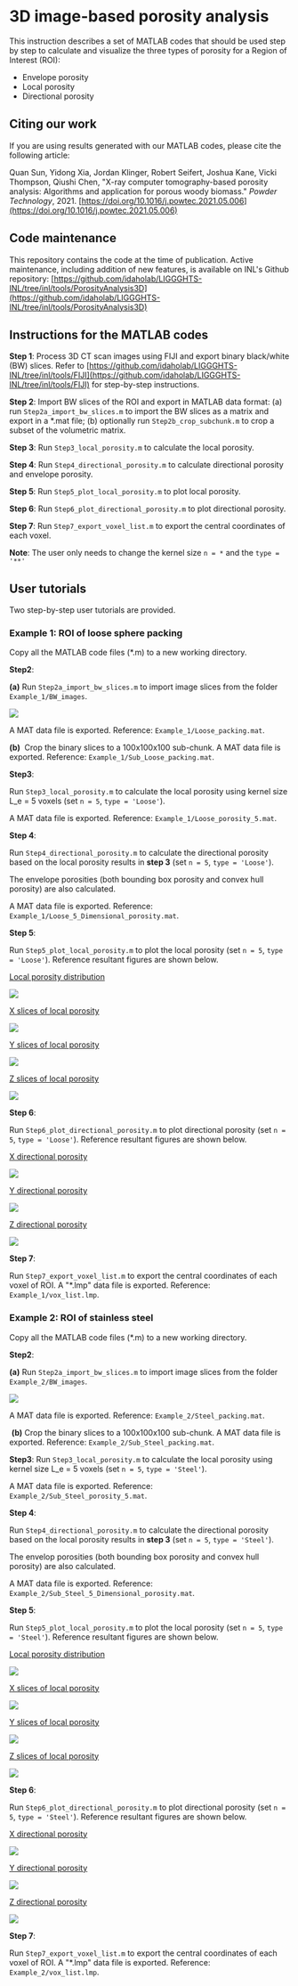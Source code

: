 # 3D image-based porosity analysis

This instruction describes a set of MATLAB codes that should be used step by step to calculate and visualize the three types of porosity for a Region of Interest (ROI):

- Envelope porosity
- Local porosity
- Directional porosity

## Citing our work

If you are using results generated with our MATLAB codes, please cite the following article:

Quan Sun, Yidong Xia, Jordan Klinger, Robert Seifert, Joshua Kane, Vicki Thompson, Qiushi Chen, "X-ray computer tomography-based porosity analysis: Algorithms and application for porous woody biomass." *Powder Technology*, 2021. [https://doi.org/10.1016/j.powtec.2021.05.006](https://doi.org/10.1016/j.powtec.2021.05.006)

## Code maintenance
This repository contains the code at the time of publication. Active maintenance, including addition of new features, is available on INL's Github repository: [https://github.com/idaholab/LIGGGHTS-INL/tree/inl/tools/PorosityAnalysis3D](https://github.com/idaholab/LIGGGHTS-INL/tree/inl/tools/PorosityAnalysis3D) 

## Instructions for the MATLAB codes

**Step 1**: Process 3D CT scan images using FIJI and export binary black/white (BW) slices. Refer to [https://github.com/idaholab/LIGGGHTS-INL/tree/inl/tools/FIJI](https://github.com/idaholab/LIGGGHTS-INL/tree/inl/tools/FIJI) for step-by-step instructions.

**Step 2**: Import BW slices of the ROI and export in MATLAB data format: (a) run `Step2a_import_bw_slices.m` to import the BW slices as a matrix and export in a *.mat file; (b) optionally run `Step2b_crop_subchunk.m` to crop a subset of the volumetric matrix.

**Step 3**: Run `Step3_local_porosity.m` to calculate the local porosity.

**Step 4**: Run `Step4_directional_porosity.m` to calculate directional porosity and envelope porosity.

**Step 5**: Run `Step5_plot_local_porosity.m` to plot local porosity.

**Step 6**: Run `Step6_plot_directional_porosity.m` to plot directional porosity.

**Step 7**: Run `Step7_export_voxel_list.m` to export the central coordinates of each voxel.

**Note**: The user only needs to change the kernel size `n = *` and the `type = '**'`

## User tutorials

Two step-by-step user tutorials are provided.

### Example 1: ROI of loose sphere packing

Copy all the MATLAB code files (*.m) to a new working directory.

**Step2**:

**(a)** Run `Step2a_import_bw_slices.m` to import image slices from the folder `Example_1/BW_images`.

<img src="Example_1/fig_2a0.png">

A MAT data file is exported. Reference: `Example_1/Loose_packing.mat`.

**(b)**
​
​Crop the binary slices to a 100x100x100 sub-chunk. A MAT data file is exported. Reference: `Example_1/Sub_Loose_packing.mat`.

**Step3**:

Run `Step3_local_porosity.m` to calculate the local porosity using kernel size L_e = 5 voxels (set `n = 5`, `type = 'Loose'`).

A MAT data file is exported. Reference: `Example_1/Loose_porosity_5.mat`.

**Step 4**:

Run `Step4_directional_porosity.m` to calculate the directional porosity based on the local porosity results in **step 3** (set `n = 5`, `type = 'Loose'`).

The envelope porosities (both bounding box porosity and convex hull porosity) are also calculated.

A MAT data file is exported. Reference: `Example_1/Loose_5_Dimensional_porosity.mat`.

**Step 5**:

Run `Step5_plot_local_porosity.m` to plot the local porosity (set `n = 5`, `type = 'Loose'`). Reference resultant figures are shown below.

[Local porosity distribution](Example_1/fig_local_porosity.png)

<img src="Example_1/fig_local_porosity.png">

[X slices of local porosity](Example_1/fig_local_porosity_x.png)

<img src="Example_1/fig_local_porosity_x.png">

[Y slices of local porosity](Example_1/fig_local_porosity_y.png)

<img src="Example_1/fig_local_porosity_y.png">

[Z slices of local porosity](Example_1/fig_local_porosity_z.png) 

<img src="Example_1/fig_local_porosity_z.png">

**Step 6**:

Run `Step6_plot_directional_porosity.m` to plot directional porosity (set `n = 5`, `type = 'Loose'`). Reference resultant figures are shown below. 

[X directional porosity](Example_1/fig_directional_porosity_x.png)

<img src="Example_1/fig_directional_porosity_x.png">

[Y directional porosity](Example_1/fig_directional_porosity_y.png)

<img src="Example_1/fig_directional_porosity_y.png">

[Z directional porosity](Example_1/fig_directional_porosity_z.png) 

<img src="Example_1/fig_directional_porosity_z.png">

**Step 7**:

Run `Step7_export_voxel_list.m` to export the central coordinates of each voxel of ROI. A "*.lmp" data file is exported. Reference: `Example_1/vox_list.lmp`.

### Example 2: ROI of stainless steel

Copy all the MATLAB code files (*.m) to a new working directory.

**Step2**:

**(a)** Run `Step2a_import_bw_slices.m` to import image slices from the folder `Example_2/BW_images`.

<img src="Example_2/fig_2a.png">

A MAT data file is exported. Reference: `Example_2/Steel_packing.mat`.

​	**(b)** Crop the binary slices to a 100x100x100 sub-chunk. A MAT data file is exported. Reference: `Example_2/Sub_Steel_packing.mat`.

**Step3**:  Run `Step3_local_porosity.m` to calculate the local porosity using kernel size L_e = 5 voxels (set `n = 5`, `type = 'Steel'`).

A MAT data file is exported. Reference: `Example_2/Sub_Steel_porosity_5.mat`.

**Step 4**:

Run `Step4_directional_porosity.m` to calculate the directional porosity based on the local porosity results in **step 3** (set `n = 5`, `type = 'Steel'`).

The envelop porosities (both bounding box porosity and convex hull porosity) are also calculated.

A MAT data file is exported. Reference: `Example_2/Sub_Steel_5_Dimensional_porosity.mat`.

**Step 5**:

Run `Step5_plot_local_porosity.m` to plot the local porosity (set `n = 5`, `type = 'Steel'`). Reference resultant figures are shown below.

[Local porosity distribution](Example_2/fig_local_porosity_distribution.png)

<img src="Example_2/fig_local_porosity_distribution.png">

[X slices of local porosity](Example_2/fig_local_porosity_x.png)

<img src="Example_2/fig_local_porosity_x.png">

[Y slices of local porosity](Example_2/fig_local_porosity_y.png)

<img src="Example_2/fig_local_porosity_y.png">

[Z slices of local porosity](Example_2/fig_local_porosity_z.png) 

<img src="Example_2/fig_local_porosity_z.png">

**Step 6**:

Run `Step6_plot_directional_porosity.m` to plot directional porosity (set `n = 5`, `type = 'Steel'`). Reference resultant figures are shown below. 

[X directional porosity](Example_2/fig_x_directional_porosity.png)

<img src="Example_2/fig_x_directional_porosity.png">

[Y directional porosity](Example_2/fig_y_directional_porosity.png)

<img src="Example_2/fig_y_directional_porosity.png">

[Z directional porosity](Example_2/fig_z_directional_porosity.png) 

<img src="Example_2/fig_z_directional_porosity.png">

**Step 7**:

Run `Step7_export_voxel_list.m` to export the central coordinates of each voxel of ROI. A "*.lmp" data file is exported. Reference: `Example_2/vox_list.lmp`.

